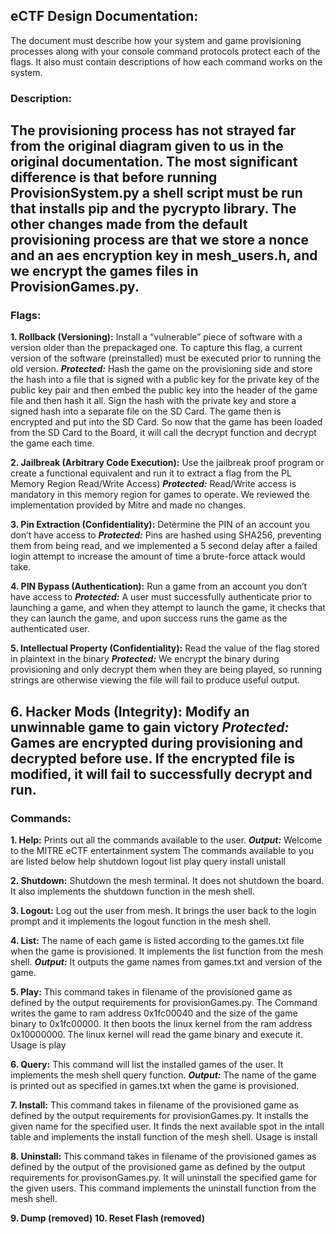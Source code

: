 ## **eCTF Design Documentation:** 
The document must describe how your system and game provisioning processes along with your console command protocols protect each of the flags. It also must contain descriptions of how each command works on the system. 

### **Description:**
The provisioning process has not strayed far from the original diagram given to us in the original documentation. The most significant difference is that before running ProvisionSystem.py a shell script must be run that installs pip and the pycrypto library. The other changes made from the default provisioning process are that we store a nonce and an aes encryption key in mesh_users.h, and we encrypt the games files in ProvisionGames.py. 
-----------------------------------------------------------------------------------------------------------------
### **Flags:**
**1. Rollback (Versioning):**
Install a “vulnerable” piece of software with a version older than the prepackaged one. To capture this flag, a current version of the software (preinstalled) must be executed prior to running the old version.
_**Protected:**_ 
Hash the game on the provisioning side and store the hash into a file that is signed with a public key for the private key of the public key pair and then embed the public key into the header of the game file and then hash it all. Sign the hash with the private key and store a signed hash into a separate file on the SD Card. The game then is encrypted and put into the SD Card.  So now that the game has been loaded from the SD Card to the Board, it will call the decrypt function and decrypt the game each time.

**2. Jailbreak (Arbitrary Code Execution):** 
Use the jailbreak proof program or create a functional equivalent and run it to extract a flag from the PL Memory Region Read/Write Access)
_**Protected:**_ 
Read/Write access is mandatory in this memory region for games to operate.
We reviewed the implementation provided by Mitre and made no changes.

**3. Pin Extraction (Confidentiality):**
Determine the PIN of an account you don’t have access to
_**Protected:**_ 
Pins are hashed using SHA256, preventing them from being read, and we implemented a 5 second delay after a failed login attempt to increase the amount of time a brute-force attack would take.

**4. PIN Bypass (Authentication):** 
Run a game from an account you don’t have access to
_**Protected:**_ 
A user must successfully authenticate prior to launching a game, and when they attempt to launch the game, it checks that they can launch the game, and upon success runs the game as the authenticated user. 

**5. Intellectual Property (Confidentiality):**
Read the value of the flag stored in plaintext in the binary
_**Protected:**_ 
We encrypt the binary during provisioning and only decrypt them when they are being played, so running strings are otherwise viewing the file will fail to produce useful output.

**6. Hacker Mods (Integrity):** 
Modify an unwinnable game to gain victory
_**Protected:**_
Games are encrypted during provisioning and decrypted before use. If the encrypted file is modified, it will fail to successfully decrypt and run.
-----------------------------------------------------------------------------------------------------------------
### **Commands:**
**1. Help:** 
Prints out all the commands available to the user.
_**Output:**_ 
Welcome to the MITRE eCTF entertainment system
The commands available to you are listed below
help
shutdown
logout
list
play
query
install
unistall
	
**2. Shutdown:**
Shutdown the mesh terminal. It does not shutdown the board. It also implements the shutdown function in the mesh shell.

**3. Logout:**
Log out the user from mesh. It brings the user back to the login prompt and it implements the logout function in the mesh shell.

**4. List:**
The name of each game is listed according to the games.txt file when the game is provisioned. It implements the list function from the mesh shell.
_**Output:**_ 
It outputs the game names from games.txt and version of the game.

**5. Play:**
This command takes in filename of the provisioned game as defined by the output requirements for provisionGames.py. The Command writes the game to ram address 0x1fc00040 and the size of the game binary to 0x1fc00000. It then boots the linux kernel from the ram address 0x10000000. The linux kernel will read the game binary and execute it. Usage is play <game>

**6. Query:** 
This command will list the installed games of the user. It implements the mesh shell query function.
_**Output:**_
The name of the game is printed out as specified in games.txt when the game is provisioned. 

**7. Install:**
This command takes in filename of the provisioned game as defined by the output requirements for provisionGames.py. It installs the given name for the specified user. It finds the next available spot in the intall table and implements the install function of the mesh shell. Usage is install <name>

**8. Uninstall:**
This command takes in filename of the provisioned games as defined by the output of the provisioned game as defined by the output requirements for provisonGames.py.  It will uninstall the specified game for the given users. This command implements the uninstall function from the mesh shell.

**9. Dump (removed)**
**10. Reset Flash (removed)**
